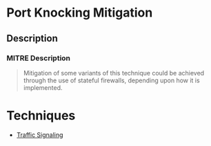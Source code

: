 
# Port Knocking Mitigation

## Description

### MITRE Description

> Mitigation of some variants of this technique could be achieved through the use of stateful firewalls, depending upon how it is implemented.


# Techniques


* [Traffic Signaling](../techniques/Traffic-Signaling.md)

